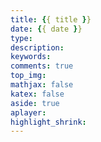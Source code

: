 ```yaml
---
title: {{ title }}
date: {{ date }}
type: 
description: 
keywords: 
comments: true
top_img: 
mathjax: false
katex: false
aside: true
aplayer: 
highlight_shrink: 
---
```

